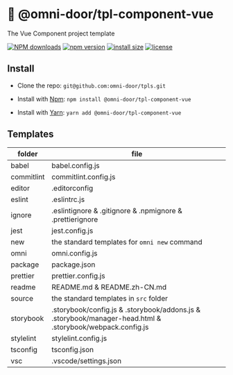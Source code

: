 # 🐸 @omni-door/tpl-component-vue
The Vue Component project template

[![NPM downloads](http://img.shields.io/npm/dm/%40omni-door%2Ftpl-component-vue.svg?style=flat-square)](https://www.npmjs.com/package/@omni-door/tpl-component-vue)
[![npm version](https://badge.fury.io/js/%40omni-door%2Ftpl-component-vue.svg)](https://badge.fury.io/js/%40omni-door%2Ftpl-component-vue)
[![install size](https://packagephobia.now.sh/badge?p=%40omni-door%2Ftpl-component-vue)](https://packagephobia.now.sh/result?p=%40omni-door%2Ftpl-component-vue)
[![license](http://img.shields.io/npm/l/%40omni-door%2Ftpl-component-vue.svg)](https://github.com/omni-door/tpls/blob/master/packages/tpl-component-vue/LICENSE)

## Install
* Clone the repo: `git@github.com:omni-door/tpls.git`

* Install with [Npm](https://www.npmjs.com/package/@omni-door/tpl-component-vue): `npm install @omni-door/tpl-component-vue`

* Install with [Yarn](https://yarnpkg.com/en/package/@omni-door/tpl-component-vue): `yarn add @omni-door/tpl-component-vue`

## Templates
| folder | file |
| --- | --- |
| babel | babel.config.js |
| commitlint | commitlint.config.js |
| editor | .editorconfig |
| eslint | .eslintrc.js |
| ignore | .eslintignore & .gitignore & .npmignore & .prettierignore |
| jest | jest.config.js |
| new | the standard templates for `omni new` command |
| omni | omni.config.js |
| package | package.json |
| prettier | prettier.config.js |
| readme | README.md & README.zh-CN.md |
| source | the standard templates in `src` folder |
| storybook | .storybook/config.js & .storybook/addons.js & .storybook/manager-head.html & .storybook/webpack.config.js |
| stylelint | stylelint.config.js |
| tsconfig | tsconfig.json |
| vsc | .vscode/settings.json |
